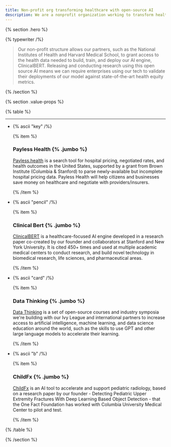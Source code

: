 ```yaml
---
title: Non-profit org transforming healthcare with open-source AI
description: We are a nonprofit organization working to transform healthcare access and efficiency globally using open-source artificial intelligence (AI) solutions
---
```


{% section .hero %}

{% typewriter /%}

> Our non-profit structure allows our partners, such as the National Institutes of Health and Harvard Medical School, to grant access to the health data needed to build, train, and deploy our AI engine, ClinicalBERT. Releasing and conducting research using this open source AI means we can require enterprises using our tech to validate their deployments of our model against state-of-the-art health equity metrics.

{% /section %}

{% section .value-props %}

{% table %}

---

- {% ascii "key" /%}

  {% item %}

  ### Payless Health {% .jumbo %}

  [Payless.health](https://payless.health) is a search tool for hospital pricing, negotiated rates, and health outcomes in the United States, supported by a grant from Brown Institute (Columbia & Stanford) to parse newly-available but incomplete hospital pricing data.
  Payless Health will help citizens and businesses save money on healthcare and negotiate with providers/insurers.


  {% /item %}

- {% ascii "pencil" /%}

  {% item %}

  ### Clinical Bert {% .jumbo %}

  [ClinicalBERT](https://arxiv.org/abs/1904.05342) is a healthcare-focused AI engine developed in a research paper co-created by our founder and collaborators at Stanford and New York University. It is cited 450+ times and used at multiple academic medical centers to conduct research, and build novel technology in biomedical research, life sciences, and pharmaceutical areas.

  {% /item %}

- {% ascii "card" /%}

  {% item %}

  ### Data Thinking {% .jumbo %}

  [Data Thinking](https://www.datathinking.org/university-of-tartu) is a set of open-source courses and industry symposia we're building with our Ivy League and international partners to increase access to artificial intelligence, machine learning, and data science education around the world, such as the skills to use GPT and other large language models to accelerate their learning.

  {% /item %}

- {% ascii "b" /%}

  {% item %}

  ### ChildFx {% .jumbo %}

  [ChildFx](childfx.com) is an AI tool to accelerate and support pediatric radiology, based on a research paper by our founder - Detecting Pediatric Upper Extremity Fractures With Deep Learning Based Object Detection - that the One Fact Foundation has worked with Columbia University Medical Center to pilot and test.

  {% /item %}

{% /table %}

{% /section %}
